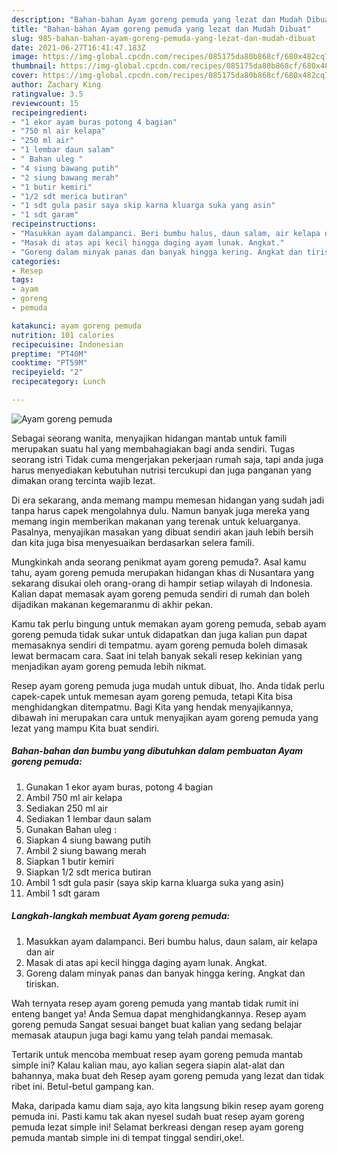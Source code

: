 ```yaml
---
description: "Bahan-bahan Ayam goreng pemuda yang lezat dan Mudah Dibuat"
title: "Bahan-bahan Ayam goreng pemuda yang lezat dan Mudah Dibuat"
slug: 985-bahan-bahan-ayam-goreng-pemuda-yang-lezat-dan-mudah-dibuat
date: 2021-06-27T16:41:47.183Z
image: https://img-global.cpcdn.com/recipes/085175da80b868cf/680x482cq70/ayam-goreng-pemuda-foto-resep-utama.jpg
thumbnail: https://img-global.cpcdn.com/recipes/085175da80b868cf/680x482cq70/ayam-goreng-pemuda-foto-resep-utama.jpg
cover: https://img-global.cpcdn.com/recipes/085175da80b868cf/680x482cq70/ayam-goreng-pemuda-foto-resep-utama.jpg
author: Zachary King
ratingvalue: 3.5
reviewcount: 15
recipeingredient:
- "1 ekor ayam buras potong 4 bagian"
- "750 ml air kelapa"
- "250 ml air"
- "1 lembar daun salam"
- " Bahan uleg "
- "4 siung bawang putih"
- "2 siung bawang merah"
- "1 butir kemiri"
- "1/2 sdt merica butiran"
- "1 sdt gula pasir saya skip karna kluarga suka yang asin"
- "1 sdt garam"
recipeinstructions:
- "Masukkan ayam dalampanci. Beri bumbu halus, daun salam, air kelapa dan air"
- "Masak di atas api kecil hingga daging ayam lunak. Angkat."
- "Goreng dalam minyak panas dan banyak hingga kering. Angkat dan tiriskan."
categories:
- Resep
tags:
- ayam
- goreng
- pemuda

katakunci: ayam goreng pemuda 
nutrition: 101 calories
recipecuisine: Indonesian
preptime: "PT40M"
cooktime: "PT59M"
recipeyield: "2"
recipecategory: Lunch

---
```



![Ayam goreng pemuda](https://img-global.cpcdn.com/recipes/085175da80b868cf/680x482cq70/ayam-goreng-pemuda-foto-resep-utama.jpg)

Sebagai seorang wanita, menyajikan hidangan mantab untuk famili merupakan suatu hal yang membahagiakan bagi anda sendiri. Tugas seorang istri Tidak cuma mengerjakan pekerjaan rumah saja, tapi anda juga harus menyediakan kebutuhan nutrisi tercukupi dan juga panganan yang dimakan orang tercinta wajib lezat.

Di era  sekarang, anda memang mampu memesan hidangan yang sudah jadi tanpa harus capek mengolahnya dulu. Namun banyak juga mereka yang memang ingin memberikan makanan yang terenak untuk keluarganya. Pasalnya, menyajikan masakan yang dibuat sendiri akan jauh lebih bersih dan kita juga bisa menyesuaikan berdasarkan selera famili. 



Mungkinkah anda seorang penikmat ayam goreng pemuda?. Asal kamu tahu, ayam goreng pemuda merupakan hidangan khas di Nusantara yang sekarang disukai oleh orang-orang di hampir setiap wilayah di Indonesia. Kalian dapat memasak ayam goreng pemuda sendiri di rumah dan boleh dijadikan makanan kegemaranmu di akhir pekan.

Kamu tak perlu bingung untuk memakan ayam goreng pemuda, sebab ayam goreng pemuda tidak sukar untuk didapatkan dan juga kalian pun dapat memasaknya sendiri di tempatmu. ayam goreng pemuda boleh dimasak lewat bermacam cara. Saat ini telah banyak sekali resep kekinian yang menjadikan ayam goreng pemuda lebih nikmat.

Resep ayam goreng pemuda juga mudah untuk dibuat, lho. Anda tidak perlu capek-capek untuk memesan ayam goreng pemuda, tetapi Kita bisa menghidangkan ditempatmu. Bagi Kita yang hendak menyajikannya, dibawah ini merupakan cara untuk menyajikan ayam goreng pemuda yang lezat yang mampu Kita buat sendiri.

<!--inarticleads1-->

##### Bahan-bahan dan bumbu yang dibutuhkan dalam pembuatan Ayam goreng pemuda:

1. Gunakan 1 ekor ayam buras, potong 4 bagian
1. Ambil 750 ml air kelapa
1. Sediakan 250 ml air
1. Sediakan 1 lembar daun salam
1. Gunakan  Bahan uleg :
1. Siapkan 4 siung bawang putih
1. Ambil 2 siung bawang merah
1. Siapkan 1 butir kemiri
1. Siapkan 1/2 sdt merica butiran
1. Ambil 1 sdt gula pasir (saya skip karna kluarga suka yang asin)
1. Ambil 1 sdt garam




<!--inarticleads2-->

##### Langkah-langkah membuat Ayam goreng pemuda:

1. Masukkan ayam dalampanci. Beri bumbu halus, daun salam, air kelapa dan air
1. Masak di atas api kecil hingga daging ayam lunak. Angkat.
1. Goreng dalam minyak panas dan banyak hingga kering. Angkat dan tiriskan.




Wah ternyata resep ayam goreng pemuda yang mantab tidak rumit ini enteng banget ya! Anda Semua dapat menghidangkannya. Resep ayam goreng pemuda Sangat sesuai banget buat kalian yang sedang belajar memasak ataupun juga bagi kamu yang telah pandai memasak.

Tertarik untuk mencoba membuat resep ayam goreng pemuda mantab simple ini? Kalau kalian mau, ayo kalian segera siapin alat-alat dan bahannya, maka buat deh Resep ayam goreng pemuda yang lezat dan tidak ribet ini. Betul-betul gampang kan. 

Maka, daripada kamu diam saja, ayo kita langsung bikin resep ayam goreng pemuda ini. Pasti kamu tak akan nyesel sudah buat resep ayam goreng pemuda lezat simple ini! Selamat berkreasi dengan resep ayam goreng pemuda mantab simple ini di tempat tinggal sendiri,oke!.

